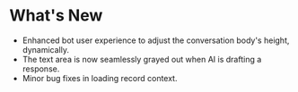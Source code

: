 # What's New

- Enhanced bot user experience to adjust the conversation body's height, dynamically.
- The text area is now seamlessly grayed out when AI is drafting a response.
- Minor bug fixes in loading record context.
